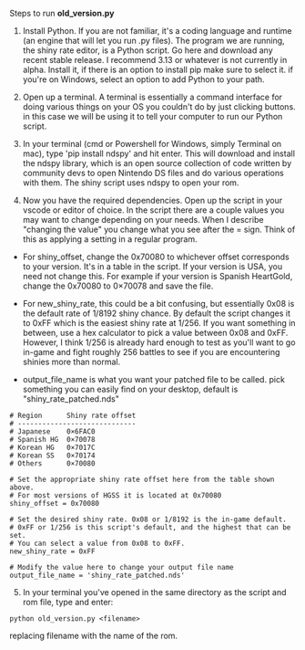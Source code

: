Steps to run **old_version.py**

1. Install Python. If you are not familiar, it's a coding language and runtime (an engine that will let you run .py files). The program we are running, the shiny rate editor, is a Python script.
Go here and download any recent stable release. I recommend 3.13 or whatever is not currently in alpha.
Install it, if there is an option to install pip make sure to select it. if you're on Windows, select an option to add Python to your path.

2. Open up a terminal. A terminal is essentially a command interface for doing various things on your OS you couldn't do by just clicking buttons. in this case we will be using it to tell your computer to run our Python script.

3. In your terminal (cmd or Powershell for Windows, simply Terminal on mac), type 'pip install ndspy' and hit enter.
This will download and install the ndspy library, which is an open source collection of code written by community devs to open Nintendo DS files and do various operations with them. The shiny script uses ndspy to open your rom.

4. Now you have the required dependencies. Open up the script in your vscode or editor of choice.
In the script there are a couple values you may want to change depending on your needs. When I describe "changing the value" you change what you see after the = sign. Think of this as applying a setting in a regular program.

 - For shiny_offset, change the 0x70080 to whichever offset corresponds to your version. It's in a table in the script. If your version is USA, you need not change this. For example if your version is Spanish HeartGold, change the 0x70080 to 0×70078 and save the file.

 - For new_shiny_rate, this could be a bit confusing, but essentially 0x08 is the default rate of 1/8192 shiny chance. By default the script changes it to 0xFF which is the easiest shiny rate at 1/256. If you want something in between, use a hex calculator to pick a value between 0x08 and 0xFF. However, I think 1/256 is already hard enough to test as you'll want to go in-game and fight roughly 256 battles to see if you are encountering shinies more than normal. 

 - output_file_name is what you want your patched file to be called. pick something you can easily find on your desktop, default is "shiny_rate_patched.nds"
```
# Region      Shiny rate offset
# -----------------------------
# Japanese    0×6FAC0
# Spanish HG  0×70078
# Korean HG   0×7017C
# Korean SS   0×70174
# Others      0×70080

# Set the appropriate shiny rate offset here from the table shown above.
# For most versions of HGSS it is located at 0x70080
shiny_offset = 0x70080

# Set the desired shiny rate. 0x08 or 1/8192 is the in-game default.
# 0xFF or 1/256 is this script's default, and the highest that can be set.
# You can select a value from 0x08 to 0xFF.
new_shiny_rate = 0xFF

# Modify the value here to change your output file name
output_file_name = 'shiny_rate_patched.nds'
```

5. In your terminal you've opened in the same directory as the script and rom file, type and enter:
```
python old_version.py <filename>
```

replacing filename with the name of the rom.
